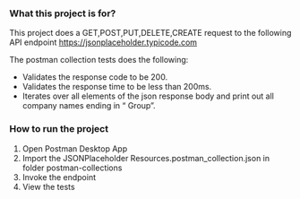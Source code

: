 ### What this project is for?

This project does a GET,POST,PUT,DELETE,CREATE request to the following API endpoint
https://jsonplaceholder.typicode.com

The postman collection tests does the following:

-   Validates the response code to be 200.
-   Validates the response time to be less than 200ms.
-   Iterates over all elements of the json response body and print out all company names ending in “ Group”.

### How to run the project

1. Open Postman Desktop App
2. Import the JSONPlaceholder Resources.postman_collection.json in folder postman-collections
3. Invoke the endpoint
4. View the tests
